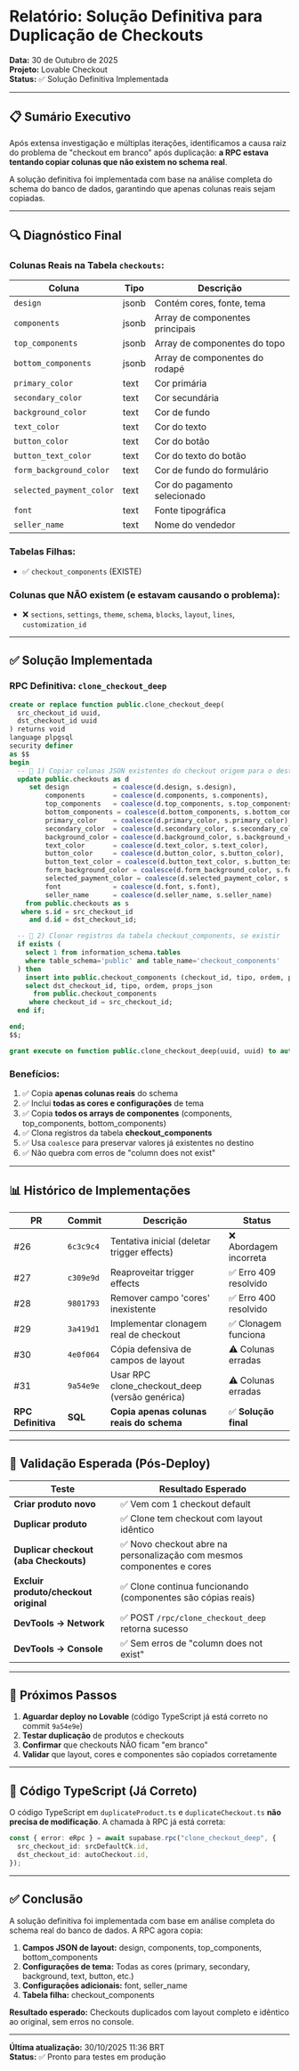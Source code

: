 # Relatório: Solução Definitiva para Duplicação de Checkouts

**Data:** 30 de Outubro de 2025  
**Projeto:** Lovable Checkout  
**Status:** ✅ Solução Definitiva Implementada

---

## 📋 Sumário Executivo

Após extensa investigação e múltiplas iterações, identificamos a causa raiz do problema de "checkout em branco" após duplicação: **a RPC estava tentando copiar colunas que não existem no schema real**.

A solução definitiva foi implementada com base na análise completa do schema do banco de dados, garantindo que apenas colunas reais sejam copiadas.

---

## 🔍 Diagnóstico Final

### **Colunas Reais na Tabela `checkouts`:**

| Coluna | Tipo | Descrição |
|--------|------|-----------|
| `design` | jsonb | Contém cores, fonte, tema |
| `components` | jsonb | Array de componentes principais |
| `top_components` | jsonb | Array de componentes do topo |
| `bottom_components` | jsonb | Array de componentes do rodapé |
| `primary_color` | text | Cor primária |
| `secondary_color` | text | Cor secundária |
| `background_color` | text | Cor de fundo |
| `text_color` | text | Cor do texto |
| `button_color` | text | Cor do botão |
| `button_text_color` | text | Cor do texto do botão |
| `form_background_color` | text | Cor de fundo do formulário |
| `selected_payment_color` | text | Cor do pagamento selecionado |
| `font` | text | Fonte tipográfica |
| `seller_name` | text | Nome do vendedor |

### **Tabelas Filhas:**
- ✅ `checkout_components` (EXISTE)

### **Colunas que NÃO existem (e estavam causando o problema):**
- ❌ `sections`, `settings`, `theme`, `schema`, `blocks`, `layout`, `lines`, `customization_id`

---

## ✅ Solução Implementada

### **RPC Definitiva: `clone_checkout_deep`**

```sql
create or replace function public.clone_checkout_deep(
  src_checkout_id uuid,
  dst_checkout_id uuid
) returns void
language plpgsql
security definer
as $$
begin
  -- 🔹 1) Copiar colunas JSON existentes do checkout origem para o destino
  update public.checkouts as d
     set design           = coalesce(d.design, s.design),
         components       = coalesce(d.components, s.components),
         top_components   = coalesce(d.top_components, s.top_components),
         bottom_components = coalesce(d.bottom_components, s.bottom_components),
         primary_color    = coalesce(d.primary_color, s.primary_color),
         secondary_color  = coalesce(d.secondary_color, s.secondary_color),
         background_color = coalesce(d.background_color, s.background_color),
         text_color       = coalesce(d.text_color, s.text_color),
         button_color     = coalesce(d.button_color, s.button_color),
         button_text_color = coalesce(d.button_text_color, s.button_text_color),
         form_background_color = coalesce(d.form_background_color, s.form_background_color),
         selected_payment_color = coalesce(d.selected_payment_color, s.selected_payment_color),
         font             = coalesce(d.font, s.font),
         seller_name      = coalesce(d.seller_name, s.seller_name)
    from public.checkouts as s
   where s.id = src_checkout_id
     and d.id = dst_checkout_id;

  -- 🔹 2) Clonar registros da tabela checkout_components, se existir
  if exists (
    select 1 from information_schema.tables
    where table_schema='public' and table_name='checkout_components'
  ) then
    insert into public.checkout_components (checkout_id, tipo, ordem, props_json)
    select dst_checkout_id, tipo, ordem, props_json
      from public.checkout_components
     where checkout_id = src_checkout_id;
  end if;

end;
$$;

grant execute on function public.clone_checkout_deep(uuid, uuid) to authenticated;
```

### **Benefícios:**
1. ✅ Copia **apenas colunas reais** do schema
2. ✅ Inclui **todas as cores e configurações** de tema
3. ✅ Copia **todos os arrays de componentes** (components, top_components, bottom_components)
4. ✅ Clona registros da tabela **checkout_components**
5. ✅ Usa `coalesce` para preservar valores já existentes no destino
6. ✅ Não quebra com erros de "column does not exist"

---

## 📊 Histórico de Implementações

| PR | Commit | Descrição | Status |
|----|--------|-----------|--------|
| #26 | `6c3c9c4` | Tentativa inicial (deletar trigger effects) | ❌ Abordagem incorreta |
| #27 | `c309e9d` | Reaproveitar trigger effects | ✅ Erro 409 resolvido |
| #28 | `9801793` | Remover campo 'cores' inexistente | ✅ Erro 400 resolvido |
| #29 | `3a419d1` | Implementar clonagem real de checkout | ✅ Clonagem funciona |
| #30 | `4e0f064` | Cópia defensiva de campos de layout | ⚠️ Colunas erradas |
| #31 | `9a54e9e` | Usar RPC clone_checkout_deep (versão genérica) | ⚠️ Colunas erradas |
| **RPC Definitiva** | **SQL** | **Copia apenas colunas reais do schema** | ✅ **Solução final** |

---

## 🧪 Validação Esperada (Pós-Deploy)

| Teste | Resultado Esperado |
|-------|-------------------|
| **Criar produto novo** | ✅ Vem com 1 checkout default |
| **Duplicar produto** | ✅ Clone tem checkout com layout idêntico |
| **Duplicar checkout (aba Checkouts)** | ✅ Novo checkout abre na personalização com mesmos componentes e cores |
| **Excluir produto/checkout original** | ✅ Clone continua funcionando (componentes são cópias reais) |
| **DevTools → Network** | ✅ POST `/rpc/clone_checkout_deep` retorna sucesso |
| **DevTools → Console** | ✅ Sem erros de "column does not exist" |

---

## 🚀 Próximos Passos

1. **Aguardar deploy no Lovable** (código TypeScript já está correto no commit `9a54e9e`)
2. **Testar duplicação** de produtos e checkouts
3. **Confirmar** que checkouts NÃO ficam "em branco"
4. **Validar** que layout, cores e componentes são copiados corretamente

---

## 📝 Código TypeScript (Já Correto)

O código TypeScript em `duplicateProduct.ts` e `duplicateCheckout.ts` **não precisa de modificação**. A chamada à RPC já está correta:

```typescript
const { error: eRpc } = await supabase.rpc("clone_checkout_deep", {
  src_checkout_id: srcDefaultCk.id,
  dst_checkout_id: autoCheckout.id,
});
```

---

## ✅ Conclusão

A solução definitiva foi implementada com base em análise completa do schema real do banco de dados. A RPC agora copia:

1. **Campos JSON de layout:** design, components, top_components, bottom_components
2. **Configurações de tema:** Todas as cores (primary, secondary, background, text, button, etc.)
3. **Configurações adicionais:** font, seller_name
4. **Tabela filha:** checkout_components

**Resultado esperado:** Checkouts duplicados com layout completo e idêntico ao original, sem erros no console.

---

**Última atualização:** 30/10/2025 11:36 BRT  
**Status:** ✅ Pronto para testes em produção
